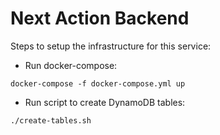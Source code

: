 # Next Action Backend
Steps to setup the infrastructure for this service:
* Run docker-compose:
```shell
docker-compose -f docker-compose.yml up
```
* Run script to create DynamoDB tables:
```shell
./create-tables.sh
```
